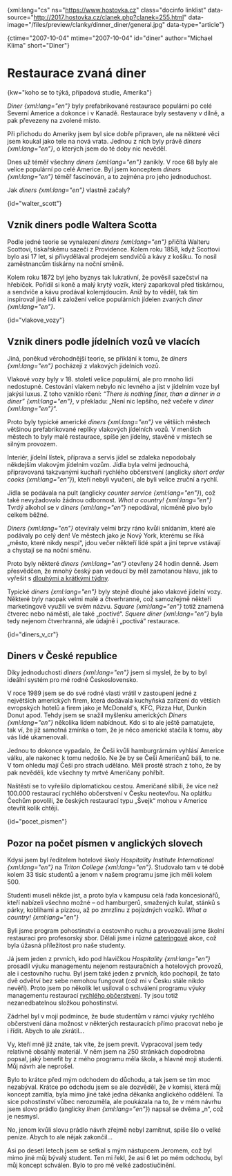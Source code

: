 
{xml:lang="cs" ns="https://www.hostovka.cz" class="docinfo linklist" data-source="http://2017.hostovka.cz/clanek.php?clanek=255.html" data-image="/files/preview/clanky/dinner_diner/general.jpg" data-type="article"}

{ctime="2007-10-04" mtime="2007-10-04" id="diner" author="Michael Klíma" short="Diner"}

# Restaurace zvaná diner

{kw="koho se to týká, případová studie, Amerika"}

_Diner {xml:lang="en"}_ byly prefabrikované restaurace populární po celé Severní Americe a dokonce i v Kanadě. Restaurace byly sestaveny v dílně, a pak převezeny na zvolené místo.

Při příchodu do Ameriky jsem byl sice dobře připraven, ale na některé věci jsem koukal jako tele na nová vrata. Jednou z nich byly právě _diners {xml:lang="en"}_, o kterých jsem do té doby nic nevěděl.

Dnes už téměř všechny _diners {xml:lang="en"}_ zanikly. V roce 68 byly ale velice populární po celé Americe. Byl jsem konceptem _diners {xml:lang="en"}_ téměř fascinován, a to zejména pro jeho jednoduchost.

Jak _diners {xml:lang="en"}_ vlastně začaly?

{id="walter_scott"}

## Vznik diners podle Waltera Scotta

Podle jedné teorie se vynalezení _diners {xml:lang="en"}_ přičítá Walteru Scottovi, tiskařskému sazeči z Providence. Kolem roku 1858, když Scottovi bylo asi 17 let, si přivydělával prodejem sendvičů a kávy z košíku. To nosil zaměstnancům tiskárny na noční směně.

Kolem roku 1872 byl jeho byznys tak lukrativní, že pověsil sazečství na hřebíček. Pořídil si koně a malý krytý vozík, který zaparkoval před tiskárnou, a sendviče a kávu prodával kolemjdoucím. Aniž by to věděl, tak tím inspiroval jiné lidi k založení velice populárních jídelen zvaných _diner {xml:lang="en"}_.

{id="vlakove_vozy"}

## Vznik diners podle jídelních vozů ve vlacích

Jiná, poněkud věrohodnější teorie, se přiklání k tomu, že _diners {xml:lang="en"}_ pocházejí z vlakových jídelních vozů.

Vlakové vozy byly v 18. století velice populární, ale pro mnoho lidí nedostupné. Cestování vlakem nebylo nic levného a jíst v jídelním voze byl jakýsi luxus. Z toho vzniklo rčení: _“There is nothing finer, than a dinner in a diner” {xml:lang="en"}_, v překladu: „Není nic lepšího, než večeře v _diner {xml:lang="en"}_“.

Proto byly typické americké _diners {xml:lang="en"}_ ve větších městech většinou prefabrikované repliky vlakových jídelních vozů. V menších městech to byly malé restaurace, spíše jen jídelny, stavěné v místech se silným provozem.

Interiér, jídelní lístek, příprava a servis jídel se zdaleka nepodobaly někdejším vlakovým jídelním vozům. Jídla byla velmi jednouchá, připravovaná takzvanými kuchaři rychlého občerstvení (anglicky _short order cooks {xml:lang="en"}_), kteří nebyli vyučení, ale byli velice zruční a rychlí.

Jídla se podávala na pult (anglicky _counter service {xml:lang="en"}_), což také nevyžadovalo žádnou odbornost. _What a country! {xml:lang="en"}_ Tvrdý alkohol se v _diners {xml:lang="en"}_ nepodával, nicméně pivo bylo celkem běžné.

_Diners {xml:lang="en"}_ otevíraly velmi brzy ráno kvůli snídaním, které ale podávaly po celý den! Ve městech jako je Nový York, kterému se říká „město, které nikdy nespí“, jdou večer někteří lidé spát a jiní teprve vstávají a chystají se na noční směnu.

Proto byly některé _diners {xml:lang="en"}_ otevřeny 24 hodin denně. Jsem přesvědčen, že mnohý český pan vedoucí by měl zamotanou hlavu, jak to vyřešit s [dlouhými a krátkými týdny][1].

Typické _diners {xml:lang="en"}_ byly stejně dlouhé jako vlakové jídelní vozy. Některé byly naopak velmi malé a čtverhranné, což samozřejmě někteří marketingově využili ve svém názvu. _Square {xml:lang="en"}_ totiž znamená čtverec nebo náměstí, ale také „poctivé“. _Squere diner {xml:lang="en"}_ byla tedy nejenom čtverhranná, ale údajně i „poctivá“ restaurace.

{id="diners\_v\_cr"}

## Diners v České republice

Díky jednoduchosti _diners {xml:lang="en"}_ jsem si myslel, že by to byl ideální systém pro mé rodné Československo.

V roce 1989 jsem se do své rodné vlasti vrátil v zastoupení jedné z největších amerických firem, která dodávala kuchyňská zařízení do větších evropských hotelů a firem jako je McDonald's, KFC, Pizza Hut, Dunkin Donut apod. Tehdy jsem se snažil myšlenku amerických _Diners {xml:lang="en"}_ několika lidem nabídnout. Kdo si to ale ještě pamatujete, tak ví, že již samotná zmínka o tom, že je něco americké stačila k tomu, aby vás lidé ukamenovali.

Jednou to dokonce vypadalo, že Češi kvůli hamburgrárnám vyhlásí Americe válku, ale nakonec k tomu nedošlo. Ne že by se Češi Američanů báli, to ne. V tom ohledu mají Češi pro strach uděláno. Měli prostě strach z toho, že by pak nevěděli, kde všechny ty mrtvé Američany pohřbít.

Naštěstí se to vyřešilo diplomatickou cestou. Američané slíbili, že více než 100.000 restaurací rychlého občerstvení v Česku neotevřou. Na oplátku Čechům povolili, že českých restaurací typu „Švejk“ mohou v Americe otevřít kolik chtějí.

{id="pocet_pismen"}

## Pozor na počet písmen v anglických slovech

Kdysi jsem byl ředitelem hotelové školy _Hospitality Institute International {xml:lang="en"}_ na _Triton College {xml:lang="en"}_. Studovalo tam v té době kolem 33 tisíc studentů a jenom v našem programu jsme jich měli kolem 500.

Studenti museli někde jíst, a proto byla v kampusu celá řada koncesionářů, kteří nabízeli všechno možné – od hamburgerů, smažených kuřat, stánků s párky, koblihami a pizzou, až po zmrzlinu z pojízdných vozíků. _What a country! {xml:lang="en"}_

Byli jsme program pohostinství a cestovního ruchu a provozovali jsme školní restauraci pro profesorský sbor. Dělali jsme i různé [cateringové][2] akce, což byla úžasná příležitost pro naše studenty.

Já jsem jeden z prvních, kdo pod hlavičkou _Hospitality {xml:lang="en"}_ prosadil výuku managementu nejenom restauračních a hotelových provozů, ale i cestovního ruchu. Byl jsem také jeden z prvních, kdo pochopil, že tato dvě odvětví bez sebe nemohou fungovat (což mi v Česku stále nikdo nevěří). Proto jsem po několik let usiloval o schválení programu výuky managementu restaurací [rychlého občerstvení][3]. Ty jsou totiž nezanedbatelnou složkou pohostinství.

Zádrhel byl v mojí podmínce, že bude studentům v rámci výuky rychlého občerstvení dána možnost v některých restauracích přímo pracovat nebo je i řídit. Abych to ale zkrátil…

Vy, kteří mně již znáte, tak víte, že jsem prevít. Vypracoval jsem tedy relativně obsáhlý materiál. V něm jsem na 250 stránkách dopodrobna popsal, jaký benefit by z mého programu měla škola, a hlavně moji studenti. Můj návrh ale neprošel.

Bylo to krátce před mým odchodem do důchodu, a tak jsem se tím moc nezabýval. Krátce po odchodu jsem se ale dozvěděl, že v komisi, která můj koncept zamítla, byla mimo jiné také jedna děkanka anglického oddělení. Ta sice pohostinství vůbec nerozuměla, ale poukázala na to, že v mém návrhu jsem slovo prádlo (anglicky _linen {xml:lang="en"}_) napsal se dvěma „n“, což je nesmysl.

No, jenom kvůli slovu prádlo návrh zřejmě nebyl zamítnut, spíše šlo o velké peníze. Abych to ale nějak zakončil…

Asi po deseti letech jsem se setkal s mým nástupcem Jeromem, což byl mimo jiné můj bývalý student. Ten mi řekl, že asi 6 let po mém odchodu, byl můj koncept schválen. Bylo to pro mě velké zadostiučinění.

 [1]: kratky_a_dlouhy_tyden
 [2]: catering
 [3]: mc_donalds

